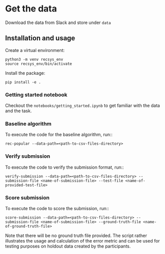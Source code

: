 # Get the data

Download the data from Slack and store under `data`

## Installation and usage

Create a virtual environment:

    python3 -m venv recsys_env
    source recsys_env/bin/activate

Install the package:

    pip install -e .
    
### Getting started notebook

Checkout the `notebooks/getting_started.ipynb` to get familiar with the data and the task.

### Baseline algorithm
To execute the code for the baseline algorithm, run::

    rec-popular --data-path=<path-to-csv-files-directory>

### Verify submission
To execute the code to verify the submission format, run::

    verify-submission --data-path=<path-to-csv-files-directory> --submission-file <name-of-submission-file> --test-file <name-of-provided-test-file>


### Score submission
To execute the code to score the submission, run::

    score-submission --data-path=<path-to-csv-files-directory> --submission-file <name-of-submission-file> --ground-truth-file <name-of-ground-truth-file>

Note that there will be no ground truth file provided. The script rather illustrates the usage and calculation of the error metric and can be used for testing purposes on holdout data created by the participants.
